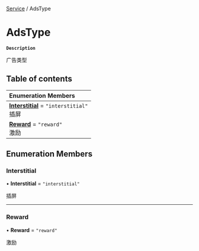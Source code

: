 [Service](../modules/Service.Service.md) / AdsType

# AdsType <Badge type="tip" text="Enumeration" />

**`Description`**

广告类型

## Table of contents

| Enumeration Members                                                                      |
| :--------------------------------------------------------------------------------------- |
| **[Interstitial](Service.Service.AdsType.md#interstitial)** = `"interstitial"` <br> 插屏 |
| **[Reward](Service.Service.AdsType.md#reward)** = `"reward"` <br> 激励                   |

## Enumeration Members

### Interstitial

• **Interstitial** = `"interstitial"`

插屏

---

### Reward

• **Reward** = `"reward"`

激励
